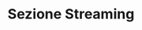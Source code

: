 ---
layout: streaming
title: Sezione Streaming
landing-title: 'Sezione Streaming'
permalik: /streaming/
nav-menu: true
image: null

description: null
author: null
show_title: true
pagination:
 enabled: true
 category: streaming
 permalinK: /:slug/
 sort_field: 'date'
 sort_reverse: true
---